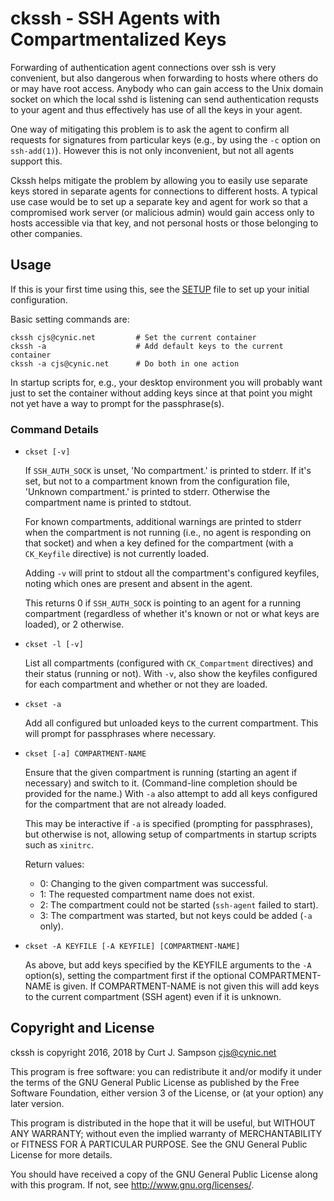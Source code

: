ckssh - SSH Agents with Compartmentalized Keys
==============================================

Forwarding of authentication agent connections over ssh is very
convenient, but also dangerous when forwarding to hosts where others
do or may have root access. Anybody who can gain access to the Unix
domain socket on which the local sshd is listening can send
authentication requsts to your agent and thus effectively has use of
all the keys in your agent.

One way of mitigating this problem is to ask the agent to confirm all
requests for signatures from particular keys (e.g., by using the `-c`
option on `ssh-add(1)`). However this is not only inconvenient, but
not all agents support this.

Ckssh helps mitigate the problem by allowing you to easily use
separate keys stored in separate agents for connections to different
hosts. A typical use case would be to set up a separate key and agent
for work so that a compromised work server (or malicious admin) would
gain access only to hosts accessible via that key, and not personal
hosts or those belonging to other companies.


Usage
-----

If this is your first time using this, see the [SETUP](SETUP.md) file
to set up your initial configuration.

Basic setting commands are:

    ckssh cjs@cynic.net         # Set the current container
    ckssh -a                    # Add default keys to the current container
    ckssh -a cjs@cynic.net      # Do both in one action

In startup scripts for, e.g., your desktop environment you will
probably want just to set the container without adding keys since at
that point you might not yet have a way to prompt for the
passphrase(s).

### Command Details

* `ckset [-v]`

  If `SSH_AUTH_SOCK` is unset, 'No compartment.' is printed to stderr.
  If it's set, but not to a compartment known from the configuration
  file, 'Unknown compartment.' is printed to stderr. Otherwise the
  compartment name is printed to stdtout.

  For known compartments, additional warnings are printed to stderr
  when the compartment is not running (i.e., no agent is responding on
  that socket) and when a key defined for the compartment (with a
  `CK_Keyfile` directive) is not currently loaded.

  Adding `-v` will print to stdout all the compartment's configured
  keyfiles, noting which ones are present and absent in the agent.

  This returns 0 if `SSH_AUTH_SOCK` is pointing to an agent for a
  running compartment (regardless of whether it's known or not or what
  keys are loaded), or 2 otherwise.

* `ckset -l [-v]`

  List all compartments (configured with `CK_Compartment` directives)
  and their status (running or not). With `-v`, also show the keyfiles
  configured for each compartment and whether or not they are loaded.

* `ckset -a`

  Add all configured but unloaded keys to the current compartment.
  This will prompt for passphrases where necessary.

* `ckset [-a] COMPARTMENT-NAME`

  Ensure that the given compartment is running (starting an agent if
  necessary) and switch to it. (Command-line completion should be
  provided for the name.) With `-a` also attempt to add all keys
  configured for the compartment that are not already loaded.

  This may be interactive if `-a` is specified (prompting for
  passphrases), but otherwise is not, allowing setup of compartments
  in startup scripts such as `xinitrc`.

  Return values:
  - 0: Changing to the given compartment was successful.
  - 1: The requested compartment name does not exist.
  - 2: The compartment could not be started (`ssh-agent` failed to start).
  - 3: The compartment was started, but not keys could be added (`-a` only).

* `ckset -A KEYFILE [-A KEYFILE] [COMPARTMENT-NAME]`

  As above, but add keys specified by the KEYFILE arguments to the
  `-A` option(s), setting the compartment first if the optional
  COMPARTMENT-NAME is given. If COMPARTMENT-NAME is not given this
  will add keys to the current compartment (SSH agent) even if it is
  unknown.


Copyright and License
---------------------

ckssh is copyright 2016, 2018 by Curt J. Sampson <cjs@cynic.net>

This program is free software: you can redistribute it and/or modify
it under the terms of the GNU General Public License as published by
the Free Software Foundation, either version 3 of the License, or
(at your option) any later version.

This program is distributed in the hope that it will be useful,
but WITHOUT ANY WARRANTY; without even the implied warranty of
MERCHANTABILITY or FITNESS FOR A PARTICULAR PURPOSE.  See the
GNU General Public License for more details.

You should have received a copy of the GNU General Public License
along with this program.  If not, see <http://www.gnu.org/licenses/>.
